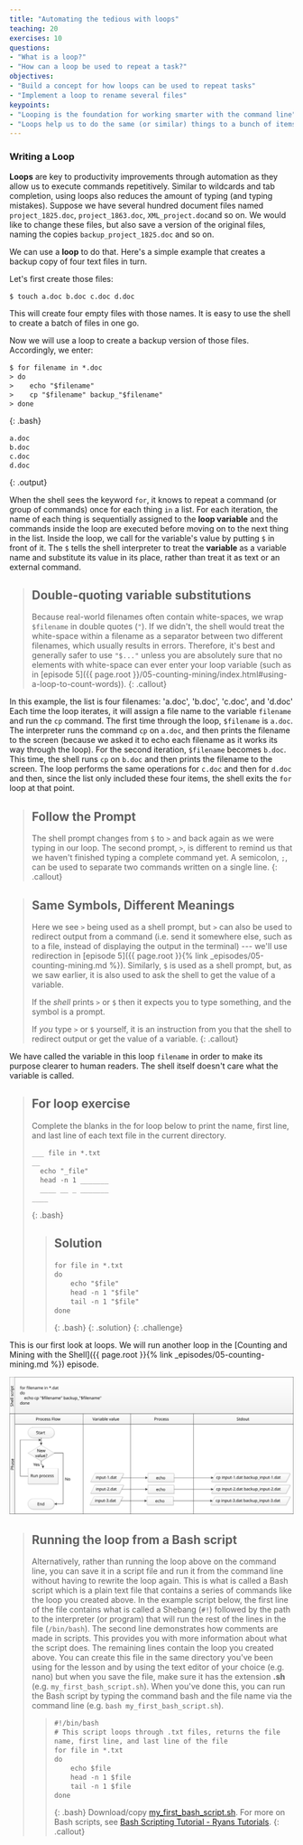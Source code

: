 ```yaml
---
title: "Automating the tedious with loops"
teaching: 20
exercises: 10
questions:
- "What is a loop?"
- "How can a loop be used to repeat a task?"
objectives:
- "Build a concept for how loops can be used to repeat tasks"
- "Implement a loop to rename several files"
keypoints:
- "Looping is the foundation for working smarter with the command line"
- "Loops help us to do the same (or similar) things to a bunch of items"
---
```

### Writing a Loop

**Loops** are key to productivity improvements through automation as they allow us to execute
commands repetitively. Similar to wildcards and tab completion, using loops also reduces the
amount of typing (and typing mistakes).
Suppose we have several hundred document files named `project_1825.doc`, `project_1863.doc`, `XML_project.doc`and so on.
We would like to change these files, but also save a version of the original files, naming the copies
`backup_project_1825.doc` and so on.

We can use a **loop** to do that.
Here's a simple example that creates a backup copy of four text files in turn.

Let's first create those files:

~~~
$ touch a.doc b.doc c.doc d.doc
~~~
This will create four empty files with those names. It is easy to use the shell to create a batch of files in one go.

Now we will use a loop to create a backup version of those files. Accordingly, we enter:

~~~
$ for filename in *.doc
> do
>    echo "$filename"
>    cp "$filename" backup_"$filename"
> done
~~~
{: .bash}

~~~
a.doc
b.doc
c.doc
d.doc
~~~
{: .output}

When the shell sees the keyword `for`,
it knows to repeat a command (or group of commands) once for each thing `in` a list.
For each iteration,
the name of each thing is sequentially assigned to
the **loop variable** and the commands inside the loop are executed before moving on to
the next thing in the list.
Inside the loop,
we call for the variable's value by putting `$` in front of it.
The `$` tells the shell interpreter to treat
the **variable** as a variable name and substitute its value in its place,
rather than treat it as text or an external command.

> ## Double-quoting variable substitutions
>
> Because real-world filenames often contain white-spaces,
> we wrap `$filename` in double quotes (`"`). If we didn't, the
> shell would treat the white-space within a filename as a separator
> between two different filenames, which usually results in errors.
> Therefore, it's best and generally safer to use `"$..."` unless
> you are absolutely sure that no elements with white-space can ever
> enter your loop variable (such as in [episode 5]({{ page.root }}/05-counting-mining/index.html#using-a-loop-to-count-words)).
{: .callout}

In this example, the list is four filenames: 'a.doc', 'b.doc', 'c.doc', and 'd.doc'
Each time the loop iterates, it will assign a file name to the variable `filename`
and run the `cp` command.
The first time through the loop,
`$filename` is `a.doc`.
The interpreter runs the command `cp` on `a.doc`,
and then prints the filename to the screen (because we asked it to echo each filename as it works its way through the loop).
For the second iteration, `$filename` becomes
`b.doc`. This time, the shell runs `cp` on `b.doc`
and then prints the filename to the screen. The loop performs the same operations for `c.doc` and then for `d.doc` and then, since
the list only included these four items, the shell exits the `for` loop at that point.

> ## Follow the Prompt
>
> The shell prompt changes from `$` to `>` and back again as we were
> typing in our loop. The second prompt, `>`, is different to remind
> us that we haven't finished typing a complete command yet. A semicolon, `;`,
> can be used to separate two commands written on a single line.
{: .callout}

> ## Same Symbols, Different Meanings
>
> Here we see `>` being used as a shell prompt, but `>` can also be
> used to redirect output from a command (i.e. send it somewhere else, such as to a file, instead of displaying the output in the terminal) ---
> we'll use redirection in [episode 5]({{ page.root }}{% link _episodes/05-counting-mining.md %}).
> Similarly, `$` is used as a shell prompt, but, as we saw earlier,
> it is also used to ask the shell to get the value of a variable.
>
> If the *shell* prints `>` or `$` then it expects you to type something,
> and the symbol is a prompt.
>
> If *you* type `>` or `$` yourself, it is an instruction from you that
> the shell to redirect output or get the value of a variable.
{: .callout}

We have called the variable in this loop `filename`
in order to make its purpose clearer to human readers.
The shell itself doesn't care what the variable is called.

> ## For loop exercise
> Complete the blanks in the for loop below to print the name, first line, and last line
> of each text file in the current directory.
>
> ```
> ___ file in *.txt
> __
> 	echo "_file"
> 	head -n 1 _______
> 	____ __ _ _______
> ____
> ```
> {: .bash}
>
> > ## Solution
> > ```
> > for file in *.txt
> > do
> > 	echo "$file"
> > 	head -n 1 "$file"
> > 	tail -n 1 "$file"
> > done
> > ```
> > {: .bash}
> {: .solution}
{: .challenge}

This is our first look at loops. We will run another loop in the
[Counting and Mining with the Shell]({{ page.root }}{% link _episodes/05-counting-mining.md %}) episode.

![For Loop in Action](../fig/shell_script_for_loop_flow_chart.svg)

> ## Running the loop from a Bash script
>
> Alternatively, rather than running the loop above on the command line, you can 
> save it in a script file and run it from the command line without having to rewrite
> the loop again. This is what is called a Bash script which is a plain text file that 
> contains a series of commands like the loop you created above. In the example script below, 
> the first line of the file contains what is called a Shebang (`#!`) followed by the path to the interpreter 
> (or program) that will run the rest of the lines in the file (`/bin/bash`). The second line demonstrates how 
> comments are made in scripts. This provides you with more information about what the script does. 
> The remaining lines contain the loop you created above. You can create this file in the same directory 
> you've been using for the lesson and by using the text editor of your choice (e.g. nano) but when you save the 
> file, make sure it has the extension **.sh** (e.g. `my_first_bash_script.sh`). When you've done this, you can run the
> Bash script by typing the command bash and the file name via the command line (e.g. `bash my_first_bash_script.sh`). 
> > ```
> > #!/bin/bash
> > # This script loops through .txt files, returns the file name, first line, and last line of the file
> > for file in *.txt
> > do
> > 	echo $file
> > 	head -n 1 $file
> > 	tail -n 1 $file
> > done
> > ```
> > {: .bash}
> Download/copy [my_first_bash_script.sh](https://raw.githubusercontent.com/LibraryCarpentry/lc-shell/gh-pages/files/my_first_bash_script.sh). For more on Bash scripts, see [Bash Scripting Tutorial - Ryans Tutorials](https://ryanstutorials.net/bash-scripting-tutorial/).
{: .callout}
